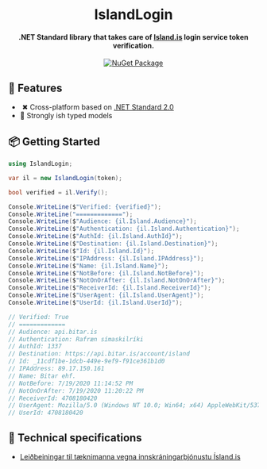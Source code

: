 <h1 align="center">IslandLogin</h1>

<h4 align="center">.NET Standard library that takes care of <a href="https://island.is/"> Island.is</a> login service token verification.</h4>

<p align="center">
    <a href="https://www.nuget.org/packages/IslandLogin">
        <img src="https://img.shields.io/nuget/vpre/IslandLogin.svg" alt="NuGet Package">
    </a>
</p>

## 🎉 Features
- &nbsp;✖ Cross-platform based on [.NET Standard 2.0](https://docs.microsoft.com/en-us/dotnet/standard/net-standard)
- 💪 Strongly ish typed models 

## 📦 Getting Started

```csharp
using IslandLogin;
```

```csharp
var il = new IslandLogin(token);

bool verified = il.Verify();

Console.WriteLine($"Verified: {verified}");
Console.WriteLine("=============");
Console.WriteLine($"Audience: {il.Island.Audience}");
Console.WriteLine($"Authentication: {il.Island.Authentication}");
Console.WriteLine($"AuthId: {il.Island.AuthId}");
Console.WriteLine($"Destination: {il.Island.Destination}");
Console.WriteLine($"Id: {il.Island.Id}");
Console.WriteLine($"IPAddress: {il.Island.IPAddress}");
Console.WriteLine($"Name: {il.Island.Name}");
Console.WriteLine($"NotBefore: {il.Island.NotBefore}");
Console.WriteLine($"NotOnOrAfter: {il.Island.NotOnOrAfter}");
Console.WriteLine($"ReceiverId: {il.Island.ReceiverId}");
Console.WriteLine($"UserAgent: {il.Island.UserAgent}");
Console.WriteLine($"UserId: {il.Island.UserId}");

// Verified: True
// =============
// Audience: api.bitar.is
// Authentication: Rafræn símaskilríki
// AuthId: 1337
// Destination: https://api.bitar.is/account/island
// Id: _11cdf1be-1dcb-449e-9ef9-f91ce361b1d0
// IPAddress: 89.17.150.161
// Name: Bitar ehf.
// NotBefore: 7/19/2020 11:14:52 PM
// NotOnOrAfter: 7/19/2020 11:20:22 PM
// ReceiverId: 4708180420
// UserAgent: Mozilla/5.0 (Windows NT 10.0; Win64; x64) AppleWebKit/537.36 (KHTML, like Gecko) Chrome/83.0.4103.116 Safari/537.36
// UserId: 4708180420
```

## 🐰 Technical specifications

- [Leiðbeiningar til tæknimanna vegna innskráningarþjónustu Ísland.is](https://island.is/wp-content/uploads/2020/03/innskraning-island-is-leidbeiningar-utg-2-0.619.pdf)
